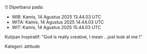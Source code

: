 ⏰ Diperbarui pada:
- WIB: Kamis, 14 Agustus 2025 13.44.03 UTC
- WITA: Kamis, 14 Agustus 2025 14.44.03 UTC
- WIT: Kamis, 14 Agustus 2025 15.44.03 UTC

Kutipan Inspiratif:
"God is really creative, I mean ...just look at me !"


Kategori: attitude

